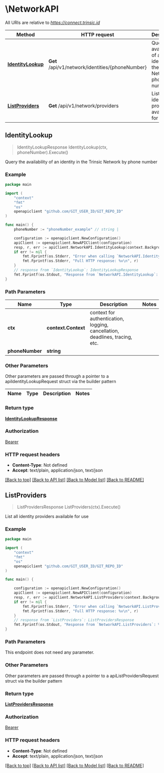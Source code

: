 # \NetworkAPI

All URIs are relative to *https://connect.trinsic.id*

Method | HTTP request | Description
------------- | ------------- | -------------
[**IdentityLookup**](NetworkAPI.md#IdentityLookup) | **Get** /api/v1/network/identities/{phoneNumber} | Query the availability of an identity in the Trinsic Network by phone number
[**ListProviders**](NetworkAPI.md#ListProviders) | **Get** /api/v1/network/providers | List all identity providers available for use



## IdentityLookup

> IdentityLookupResponse IdentityLookup(ctx, phoneNumber).Execute()

Query the availability of an identity in the Trinsic Network by phone number

### Example

```go
package main

import (
	"context"
	"fmt"
	"os"
	openapiclient "github.com/GIT_USER_ID/GIT_REPO_ID"
)

func main() {
	phoneNumber := "phoneNumber_example" // string | 

	configuration := openapiclient.NewConfiguration()
	apiClient := openapiclient.NewAPIClient(configuration)
	resp, r, err := apiClient.NetworkAPI.IdentityLookup(context.Background(), phoneNumber).Execute()
	if err != nil {
		fmt.Fprintf(os.Stderr, "Error when calling `NetworkAPI.IdentityLookup``: %v\n", err)
		fmt.Fprintf(os.Stderr, "Full HTTP response: %v\n", r)
	}
	// response from `IdentityLookup`: IdentityLookupResponse
	fmt.Fprintf(os.Stdout, "Response from `NetworkAPI.IdentityLookup`: %v\n", resp)
}
```

### Path Parameters


Name | Type | Description  | Notes
------------- | ------------- | ------------- | -------------
**ctx** | **context.Context** | context for authentication, logging, cancellation, deadlines, tracing, etc.
**phoneNumber** | **string** |  | 

### Other Parameters

Other parameters are passed through a pointer to a apiIdentityLookupRequest struct via the builder pattern


Name | Type | Description  | Notes
------------- | ------------- | ------------- | -------------


### Return type

[**IdentityLookupResponse**](IdentityLookupResponse.md)

### Authorization

[Bearer](../README.md#Bearer)

### HTTP request headers

- **Content-Type**: Not defined
- **Accept**: text/plain, application/json, text/json

[[Back to top]](#) [[Back to API list]](../README.md#documentation-for-api-endpoints)
[[Back to Model list]](../README.md#documentation-for-models)
[[Back to README]](../README.md)


## ListProviders

> ListProvidersResponse ListProviders(ctx).Execute()

List all identity providers available for use

### Example

```go
package main

import (
	"context"
	"fmt"
	"os"
	openapiclient "github.com/GIT_USER_ID/GIT_REPO_ID"
)

func main() {

	configuration := openapiclient.NewConfiguration()
	apiClient := openapiclient.NewAPIClient(configuration)
	resp, r, err := apiClient.NetworkAPI.ListProviders(context.Background()).Execute()
	if err != nil {
		fmt.Fprintf(os.Stderr, "Error when calling `NetworkAPI.ListProviders``: %v\n", err)
		fmt.Fprintf(os.Stderr, "Full HTTP response: %v\n", r)
	}
	// response from `ListProviders`: ListProvidersResponse
	fmt.Fprintf(os.Stdout, "Response from `NetworkAPI.ListProviders`: %v\n", resp)
}
```

### Path Parameters

This endpoint does not need any parameter.

### Other Parameters

Other parameters are passed through a pointer to a apiListProvidersRequest struct via the builder pattern


### Return type

[**ListProvidersResponse**](ListProvidersResponse.md)

### Authorization

[Bearer](../README.md#Bearer)

### HTTP request headers

- **Content-Type**: Not defined
- **Accept**: text/plain, application/json, text/json

[[Back to top]](#) [[Back to API list]](../README.md#documentation-for-api-endpoints)
[[Back to Model list]](../README.md#documentation-for-models)
[[Back to README]](../README.md)


